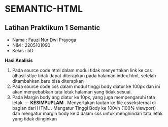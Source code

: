 # SEMANTIC-HTML
Latihan Praktikum 1 Semantic
--
- Nama : Fauzi Nur Dwi Prayoga
- NIM : 2205101090
- Kelas : 5D

**Hasi Analisis**
1. Pada source code html dalam modul tidak menyertakan link ke css alhasil stlye        tidak dapat diterapkan pada halaman index.html, setelah ditambahkan
   <link rel="stylesheet" href="./asset/style.css"> baru bisa diterapkan 
2. Pada source code css dalam modul tinggi body diatur ke 100px dan ini akan            menyebabkan tata letak halaman yang tidak sesuai.
3. Pada Margin body ang diatur ke 10px, yang juga mempengaruhi tata letak.
--
**KESIMPUPLAM**
. Menyertakan tautan ke file csseksternal di bagian <head> dari  HTML
. Mengatur Tinggi Body ke 100vh (100% viewport) dan mengatur margin body ke 0
   dalam css untuk menghindari tata letak yang tidak diinginkan

   




